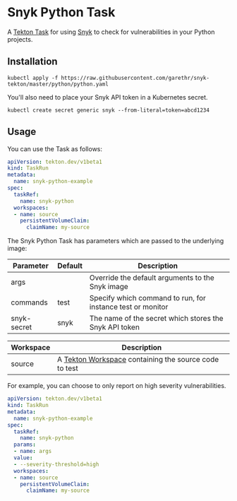 # Snyk Python Task

A [Tekton Task](https://tekton.dev/) for using [Snyk](https://snyk.io) to check for
vulnerabilities in your Python projects.


## Installation

```
kubectl apply -f https://raw.githubusercontent.com/garethr/snyk-tekton/master/python/python.yaml
```

You'll also need to place your Snyk API token in a Kubernetes secret.

```
kubectl create secret generic snyk --from-literal=token=abcd1234
```

## Usage

You can use the Task as follows:

```yaml
apiVersion: tekton.dev/v1beta1
kind: TaskRun
metadata:
  name: snyk-python-example
spec:
  taskRef:
    name: snyk-python
  workspaces:
  - name: source
    persistentVolumeClaim:
      claimName: my-source
```

The Snyk Python Task has parameters which are passed to the underlying image:

| Parameter | Default | Description |
| --- | --- | --- |
| args |   | Override the default arguments to the Snyk image |
| commands | test | Specify which command to run, for instance test or monitor |
| snyk-secret | snyk | The name of the secret which stores the Snyk API token |


| Workspace | Description |
| --- | --- |
| source | A [Tekton Workspace](https://github.com/tektoncd/pipeline/blob/master/docs/workspaces.md) containing the source code to test |

For example, you can choose to only report on high severity vulnerabilities.

```yaml
apiVersion: tekton.dev/v1beta1
kind: TaskRun
metadata:
  name: snyk-python-example
spec:
  taskRef:
    name: snyk-python
  params:
  - name: args
  value:
  - --severity-threshold=high
  workspaces:
  - name: source
    persistentVolumeClaim:
      claimName: my-source
```
